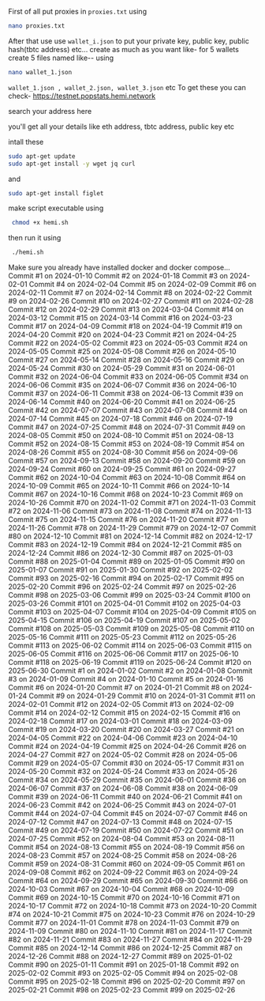 First of all put proxies in `proxies.txt` using 
```bash
nano proxies.txt
```

After that use use `wallet_i.json` to put your private key, public key, public hash(tbtc address) etc... 
create as much as you want like- 
for 5 wallets create 5 files named like-- using 
```bash
nano wallet_1.json
```

`wallet_1.json , wallet_2.json, wallet_3.json` 
etc 
To get these you can check- https://testnet.popstats.hemi.network

search your address here 

you'll get all your details like eth address, tbtc address, public key etc 

intall these 
```bash
sudo apt-get update
sudo apt-get install -y wget jq curl
```
and 
```bash
sudo apt-get install figlet 
```
make script executable using 
```bash
 chmod +x hemi.sh
```
then run it using
```bash
 ./hemi.sh
```
Make sure you already have installed 
docker and docker compose...
Commit #1 on 2024-01-10
Commit #2 on 2024-01-18
Commit #3 on 2024-02-01
Commit #4 on 2024-02-04
Commit #5 on 2024-02-09
Commit #6 on 2024-02-11
Commit #7 on 2024-02-14
Commit #8 on 2024-02-22
Commit #9 on 2024-02-26
Commit #10 on 2024-02-27
Commit #11 on 2024-02-28
Commit #12 on 2024-02-29
Commit #13 on 2024-03-04
Commit #14 on 2024-03-12
Commit #15 on 2024-03-14
Commit #16 on 2024-03-23
Commit #17 on 2024-04-09
Commit #18 on 2024-04-19
Commit #19 on 2024-04-20
Commit #20 on 2024-04-23
Commit #21 on 2024-04-25
Commit #22 on 2024-05-02
Commit #23 on 2024-05-03
Commit #24 on 2024-05-05
Commit #25 on 2024-05-08
Commit #26 on 2024-05-10
Commit #27 on 2024-05-14
Commit #28 on 2024-05-16
Commit #29 on 2024-05-24
Commit #30 on 2024-05-29
Commit #31 on 2024-06-01
Commit #32 on 2024-06-04
Commit #33 on 2024-06-05
Commit #34 on 2024-06-06
Commit #35 on 2024-06-07
Commit #36 on 2024-06-10
Commit #37 on 2024-06-11
Commit #38 on 2024-06-13
Commit #39 on 2024-06-14
Commit #40 on 2024-06-20
Commit #41 on 2024-06-25
Commit #42 on 2024-07-07
Commit #43 on 2024-07-08
Commit #44 on 2024-07-14
Commit #45 on 2024-07-18
Commit #46 on 2024-07-19
Commit #47 on 2024-07-25
Commit #48 on 2024-07-31
Commit #49 on 2024-08-05
Commit #50 on 2024-08-10
Commit #51 on 2024-08-13
Commit #52 on 2024-08-15
Commit #53 on 2024-08-19
Commit #54 on 2024-08-26
Commit #55 on 2024-08-30
Commit #56 on 2024-09-06
Commit #57 on 2024-09-13
Commit #58 on 2024-09-20
Commit #59 on 2024-09-24
Commit #60 on 2024-09-25
Commit #61 on 2024-09-27
Commit #62 on 2024-10-04
Commit #63 on 2024-10-08
Commit #64 on 2024-10-09
Commit #65 on 2024-10-11
Commit #66 on 2024-10-14
Commit #67 on 2024-10-16
Commit #68 on 2024-10-23
Commit #69 on 2024-10-26
Commit #70 on 2024-11-02
Commit #71 on 2024-11-03
Commit #72 on 2024-11-06
Commit #73 on 2024-11-08
Commit #74 on 2024-11-13
Commit #75 on 2024-11-15
Commit #76 on 2024-11-20
Commit #77 on 2024-11-26
Commit #78 on 2024-11-29
Commit #79 on 2024-12-07
Commit #80 on 2024-12-10
Commit #81 on 2024-12-14
Commit #82 on 2024-12-17
Commit #83 on 2024-12-19
Commit #84 on 2024-12-21
Commit #85 on 2024-12-24
Commit #86 on 2024-12-30
Commit #87 on 2025-01-03
Commit #88 on 2025-01-04
Commit #89 on 2025-01-05
Commit #90 on 2025-01-07
Commit #91 on 2025-01-30
Commit #92 on 2025-02-02
Commit #93 on 2025-02-16
Commit #94 on 2025-02-17
Commit #95 on 2025-02-20
Commit #96 on 2025-02-24
Commit #97 on 2025-02-26
Commit #98 on 2025-03-06
Commit #99 on 2025-03-24
Commit #100 on 2025-03-26
Commit #101 on 2025-04-01
Commit #102 on 2025-04-03
Commit #103 on 2025-04-07
Commit #104 on 2025-04-09
Commit #105 on 2025-04-15
Commit #106 on 2025-04-19
Commit #107 on 2025-05-02
Commit #108 on 2025-05-03
Commit #109 on 2025-05-08
Commit #110 on 2025-05-16
Commit #111 on 2025-05-23
Commit #112 on 2025-05-26
Commit #113 on 2025-06-02
Commit #114 on 2025-06-03
Commit #115 on 2025-06-05
Commit #116 on 2025-06-06
Commit #117 on 2025-06-10
Commit #118 on 2025-06-19
Commit #119 on 2025-06-24
Commit #120 on 2025-06-30
Commit #1 on 2024-01-02
Commit #2 on 2024-01-08
Commit #3 on 2024-01-09
Commit #4 on 2024-01-10
Commit #5 on 2024-01-16
Commit #6 on 2024-01-20
Commit #7 on 2024-01-21
Commit #8 on 2024-01-24
Commit #9 on 2024-01-29
Commit #10 on 2024-01-31
Commit #11 on 2024-02-01
Commit #12 on 2024-02-05
Commit #13 on 2024-02-09
Commit #14 on 2024-02-12
Commit #15 on 2024-02-15
Commit #16 on 2024-02-18
Commit #17 on 2024-03-01
Commit #18 on 2024-03-09
Commit #19 on 2024-03-20
Commit #20 on 2024-03-27
Commit #21 on 2024-04-05
Commit #22 on 2024-04-06
Commit #23 on 2024-04-10
Commit #24 on 2024-04-19
Commit #25 on 2024-04-26
Commit #26 on 2024-04-27
Commit #27 on 2024-05-02
Commit #28 on 2024-05-06
Commit #29 on 2024-05-07
Commit #30 on 2024-05-17
Commit #31 on 2024-05-20
Commit #32 on 2024-05-24
Commit #33 on 2024-05-26
Commit #34 on 2024-05-29
Commit #35 on 2024-06-01
Commit #36 on 2024-06-07
Commit #37 on 2024-06-08
Commit #38 on 2024-06-09
Commit #39 on 2024-06-11
Commit #40 on 2024-06-21
Commit #41 on 2024-06-23
Commit #42 on 2024-06-25
Commit #43 on 2024-07-01
Commit #44 on 2024-07-04
Commit #45 on 2024-07-07
Commit #46 on 2024-07-12
Commit #47 on 2024-07-13
Commit #48 on 2024-07-15
Commit #49 on 2024-07-19
Commit #50 on 2024-07-22
Commit #51 on 2024-07-25
Commit #52 on 2024-08-04
Commit #53 on 2024-08-11
Commit #54 on 2024-08-13
Commit #55 on 2024-08-19
Commit #56 on 2024-08-23
Commit #57 on 2024-08-25
Commit #58 on 2024-08-26
Commit #59 on 2024-08-31
Commit #60 on 2024-09-05
Commit #61 on 2024-09-08
Commit #62 on 2024-09-22
Commit #63 on 2024-09-24
Commit #64 on 2024-09-29
Commit #65 on 2024-09-30
Commit #66 on 2024-10-03
Commit #67 on 2024-10-04
Commit #68 on 2024-10-09
Commit #69 on 2024-10-15
Commit #70 on 2024-10-16
Commit #71 on 2024-10-17
Commit #72 on 2024-10-18
Commit #73 on 2024-10-20
Commit #74 on 2024-10-21
Commit #75 on 2024-10-23
Commit #76 on 2024-10-29
Commit #77 on 2024-11-01
Commit #78 on 2024-11-03
Commit #79 on 2024-11-09
Commit #80 on 2024-11-10
Commit #81 on 2024-11-17
Commit #82 on 2024-11-21
Commit #83 on 2024-11-27
Commit #84 on 2024-11-29
Commit #85 on 2024-12-14
Commit #86 on 2024-12-25
Commit #87 on 2024-12-26
Commit #88 on 2024-12-27
Commit #89 on 2025-01-02
Commit #90 on 2025-01-11
Commit #91 on 2025-01-18
Commit #92 on 2025-02-02
Commit #93 on 2025-02-05
Commit #94 on 2025-02-08
Commit #95 on 2025-02-18
Commit #96 on 2025-02-20
Commit #97 on 2025-02-21
Commit #98 on 2025-02-23
Commit #99 on 2025-02-26
